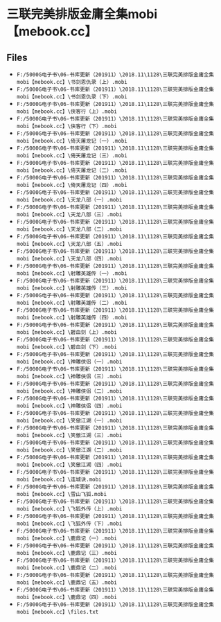 # 三联完美排版金庸全集mobi【mebook.cc】

## Files

- `F:/5000G电子书\06-书库更新（201911）\2018.11\1128\三联完美排版金庸全集mobi【mebook.cc】\书剑恩仇录（上）.mobi`
- `F:/5000G电子书\06-书库更新（201911）\2018.11\1128\三联完美排版金庸全集mobi【mebook.cc】\书剑恩仇录（下）.mobi`
- `F:/5000G电子书\06-书库更新（201911）\2018.11\1128\三联完美排版金庸全集mobi【mebook.cc】\侠客行（上）.mobi`
- `F:/5000G电子书\06-书库更新（201911）\2018.11\1128\三联完美排版金庸全集mobi【mebook.cc】\侠客行（下）.mobi`
- `F:/5000G电子书\06-书库更新（201911）\2018.11\1128\三联完美排版金庸全集mobi【mebook.cc】\倚天屠龙记（一）.mobi`
- `F:/5000G电子书\06-书库更新（201911）\2018.11\1128\三联完美排版金庸全集mobi【mebook.cc】\倚天屠龙记（三）.mobi`
- `F:/5000G电子书\06-书库更新（201911）\2018.11\1128\三联完美排版金庸全集mobi【mebook.cc】\倚天屠龙记（二）.mobi`
- `F:/5000G电子书\06-书库更新（201911）\2018.11\1128\三联完美排版金庸全集mobi【mebook.cc】\倚天屠龙记（四）.mobi`
- `F:/5000G电子书\06-书库更新（201911）\2018.11\1128\三联完美排版金庸全集mobi【mebook.cc】\天龙八部（一）.mobi`
- `F:/5000G电子书\06-书库更新（201911）\2018.11\1128\三联完美排版金庸全集mobi【mebook.cc】\天龙八部（三）.mobi`
- `F:/5000G电子书\06-书库更新（201911）\2018.11\1128\三联完美排版金庸全集mobi【mebook.cc】\天龙八部（二）.mobi`
- `F:/5000G电子书\06-书库更新（201911）\2018.11\1128\三联完美排版金庸全集mobi【mebook.cc】\天龙八部（五）.mobi`
- `F:/5000G电子书\06-书库更新（201911）\2018.11\1128\三联完美排版金庸全集mobi【mebook.cc】\天龙八部（四）.mobi`
- `F:/5000G电子书\06-书库更新（201911）\2018.11\1128\三联完美排版金庸全集mobi【mebook.cc】\射雕英雄传（一）.mobi`
- `F:/5000G电子书\06-书库更新（201911）\2018.11\1128\三联完美排版金庸全集mobi【mebook.cc】\射雕英雄传（三）.mobi`
- `F:/5000G电子书\06-书库更新（201911）\2018.11\1128\三联完美排版金庸全集mobi【mebook.cc】\射雕英雄传（二）.mobi`
- `F:/5000G电子书\06-书库更新（201911）\2018.11\1128\三联完美排版金庸全集mobi【mebook.cc】\射雕英雄传（四）.mobi`
- `F:/5000G电子书\06-书库更新（201911）\2018.11\1128\三联完美排版金庸全集mobi【mebook.cc】\碧血剑（上）.mobi`
- `F:/5000G电子书\06-书库更新（201911）\2018.11\1128\三联完美排版金庸全集mobi【mebook.cc】\碧血剑（下）.mobi`
- `F:/5000G电子书\06-书库更新（201911）\2018.11\1128\三联完美排版金庸全集mobi【mebook.cc】\神雕侠侣（一）.mobi`
- `F:/5000G电子书\06-书库更新（201911）\2018.11\1128\三联完美排版金庸全集mobi【mebook.cc】\神雕侠侣（三）.mobi`
- `F:/5000G电子书\06-书库更新（201911）\2018.11\1128\三联完美排版金庸全集mobi【mebook.cc】\神雕侠侣（二）.mobi`
- `F:/5000G电子书\06-书库更新（201911）\2018.11\1128\三联完美排版金庸全集mobi【mebook.cc】\神雕侠侣（四）.mobi`
- `F:/5000G电子书\06-书库更新（201911）\2018.11\1128\三联完美排版金庸全集mobi【mebook.cc】\笑傲江湖（一）.mobi`
- `F:/5000G电子书\06-书库更新（201911）\2018.11\1128\三联完美排版金庸全集mobi【mebook.cc】\笑傲江湖（三）.mobi`
- `F:/5000G电子书\06-书库更新（201911）\2018.11\1128\三联完美排版金庸全集mobi【mebook.cc】\笑傲江湖（二）.mobi`
- `F:/5000G电子书\06-书库更新（201911）\2018.11\1128\三联完美排版金庸全集mobi【mebook.cc】\笑傲江湖（四）.mobi`
- `F:/5000G电子书\06-书库更新（201911）\2018.11\1128\三联完美排版金庸全集mobi【mebook.cc】\连城诀.mobi`
- `F:/5000G电子书\06-书库更新（201911）\2018.11\1128\三联完美排版金庸全集mobi【mebook.cc】\雪山飞狐.mobi`
- `F:/5000G电子书\06-书库更新（201911）\2018.11\1128\三联完美排版金庸全集mobi【mebook.cc】\飞狐外传（上）.mobi`
- `F:/5000G电子书\06-书库更新（201911）\2018.11\1128\三联完美排版金庸全集mobi【mebook.cc】\飞狐外传（下）.mobi`
- `F:/5000G电子书\06-书库更新（201911）\2018.11\1128\三联完美排版金庸全集mobi【mebook.cc】\鹿鼎记（一）.mobi`
- `F:/5000G电子书\06-书库更新（201911）\2018.11\1128\三联完美排版金庸全集mobi【mebook.cc】\鹿鼎记（三）.mobi`
- `F:/5000G电子书\06-书库更新（201911）\2018.11\1128\三联完美排版金庸全集mobi【mebook.cc】\鹿鼎记（二）.mobi`
- `F:/5000G电子书\06-书库更新（201911）\2018.11\1128\三联完美排版金庸全集mobi【mebook.cc】\鹿鼎记（五）.mobi`
- `F:/5000G电子书\06-书库更新（201911）\2018.11\1128\三联完美排版金庸全集mobi【mebook.cc】\鹿鼎记（四）.mobi`
- `F:/5000G电子书\06-书库更新（201911）\2018.11\1128\三联完美排版金庸全集mobi【mebook.cc】\files.txt`
